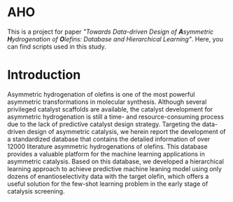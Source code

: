 # AHO
This is a project for paper *"Towards Data-driven Design of **A**symmetric **H**ydrogenation of **O**lefins: Database and Hierarchical Learning"*. Here, you can find scripts used in this study.
# Introduction
Asymmetric hydrogenation of olefins is one of the most powerful asymmetric transformations in molecular synthesis. Although several privileged catalyst scaffolds are available, the catalyst development for asymmetric hydrogenation is still a time- and resource-consuming process due to the lack of predictive catalyst design strategy. Targeting the data-driven design of asymmetric catalysis, we herein report the development of a standardized database that contains the detailed information of over 12000 literature asymmetric hydrogenations of olefins. This database provides a valuable platform for the machine learning applications in asymmetric catalysis. Based on this database, we developed a hierarchical learning approach to achieve predictive machine leaning model using only dozens of enantioselectivity data with the target olefin, which offers a useful solution for the few-shot learning problem in the early stage of catalysis screening.
